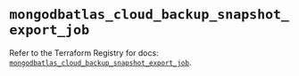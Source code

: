 # `mongodbatlas_cloud_backup_snapshot_export_job`

Refer to the Terraform Registry for docs: [`mongodbatlas_cloud_backup_snapshot_export_job`](https://registry.terraform.io/providers/mongodb/mongodbatlas/1.16.2/docs/resources/cloud_backup_snapshot_export_job).
